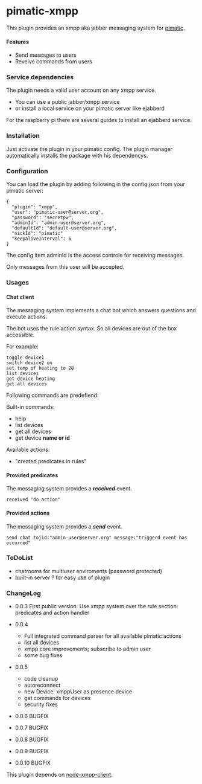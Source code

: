 pimatic-xmpp
=======================

This plugin provides an xmpp aka jabber messaging system for [pimatic](https://pimatic.org/).
#### Features
* Send messages to users
* Reveive commands from users

### Service dependencies

The plugin needs a valid user account on any xmpp service.

* You can use a public jabber/xmpp service
* or install a local service on your pimatic server like ejabberd

For the raspberry pi there are several guides to install an ejabberd service.

### Installation

Just activate the plugin in your pimatic config. The plugin manager automatically installs
the package with his dependencys.

### Configuration

You can load the plugin by adding following in the config.json from your pimatic server:

    {
      "plugin": "xmpp",
      "user": "pimatic-user@server.org",
      "password": "secretpw",
      "adminId": "admin-user@server.org",
      "defaultId": "default-user@server.org",
      "nickId": "pimatic"
      "keepaliveInterval": 5
    }

The config item adminId is the access controle for receiving messages.

Only messages from this user will be accepted.

### Usages
#### Chat client

The messaging system implements a chat bot which answers questions
and execute actions.

The bot uses the rule action syntax. So all devices are out of the box accessible.

For example:
```
toggle device1
switch device2 on
set temp of heating to 28
list devices
get device heating
get all devices
```


Following commands are predefiend:

Built-in commands:
* help
* list devices
* get all devices
* get device **name or id**

Available actions:
* "created predicates in rules"


#### Provided predicates
The messaging system provides a **_received_** event.
```
received "do action"
```

#### Provided actions
The messaging system provides a **_send_** event.
```
send chat tojid:"admin-user@server.org" message:"triggerd event has occurred"
```

### ToDoList
* chatrooms for multiuser enviroments (password protected)
* built-in server ? for easy use of plugin


### ChangeLog
* 0.0.3
  First public version.
  Use xmpp system over the rule section: predicates and action handler

* 0.0.4
  - Full integrated command parser for all available pimatic actions
  - list all devices
  - xmpp core improvements; subscribe to admin user
  - some bug fixes  
* 0.0.5
  - code cleanup
  - autoreconnect
  - new Device: xmppUser as presence device
  - get commands for devices
  - security fixes
* 0.0.6  BUGFIX
* 0.0.7  BUGFIX
* 0.0.8  BUGFIX
* 0.0.9  BUGFIX
* 0.0.10 BUGFIX

This plugin depends on [node-xmpp-client](https://github.com/node-xmpp/node-xmpp/tree/master/packages/node-xmpp-client).

